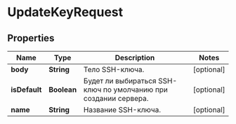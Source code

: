 

# UpdateKeyRequest


## Properties

| Name | Type | Description | Notes |
|------------ | ------------- | ------------- | -------------|
|**body** | **String** | Тело SSH-ключа. |  [optional] |
|**isDefault** | **Boolean** | Будет ли выбираться SSH-ключ по умолчанию при создании сервера. |  [optional] |
|**name** | **String** | Название SSH-ключа. |  [optional] |



